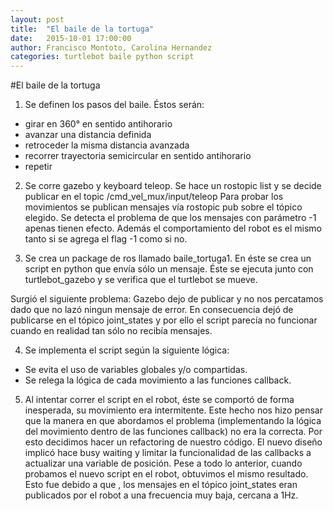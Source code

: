 ```yaml
---
layout: post
title:  "El baile de la tortuga"
date:   2015-10-01 17:00:00
author: Francisco Montoto, Carolina Hernandez
categories: turtlebot baile python script
---
```


#El baile de la tortuga

1. Se definen los pasos del baile. Éstos serán:
- girar en 360° en sentido antihorario
- avanzar una distancia definida
- retroceder la misma distancia avanzada
- recorrer trayectoria semicircular en sentido antihorario
- repetir


 2. Se corre gazebo y keyboard teleop. Se hace un rostopic list y se decide publicar en el topic /cmd_vel_mux/input/teleop
Para probar los movimientos se publican mensajes vía rostopic pub sobre el tópico elegido. Se detecta el problema de que los mensajes con parámetro -1 apenas tienen efecto. Además el comportamiento del robot es el mismo tanto si se agrega el flag -1 como si no.

3. Se crea un package de ros llamado baile_tortuga1. En éste se crea un script en python que envía sólo un mensaje. Éste se ejecuta junto con turtlebot_gazebo y se verifica que el turtlebot se mueve. 

Surgió el siguiente problema: Gazebo dejo de publicar y no nos percatamos dado que no lazó ningun mensaje de error. En consecuencia dejó de publicarse en el tópico joint_states y por ello el script parecía no funcionar cuando en realidad tan sólo no recibía mensajes. 

4. Se implementa el script según la siguiente lógica:
- Se evita el uso de variables globales y/o compartidas. 
- Se relega la lógica de cada movimiento a las funciones callback.

5. Al intentar correr el script en el robot, éste se comportó de forma inesperada, su movimiento era intermitente. Este hecho nos hizo pensar que la manera en que abordamos el problema (implementando la lógica del movimiento dentro de las funciones callback) no era la correcta. Por esto decidimos hacer un refactoring de nuestro código. El nuevo diseño implicó hace busy waiting y limitar la funcionalidad de las callbacks a actualizar una variable de posición. Pese a todo lo anterior, cuando probamos el nuevo script en el robot, obtuvimos el mismo resultado. Esto fue debido a que ,  los mensajes en el tópico joint_states eran publicados por el robot a una frecuencia muy baja, cercana a 1Hz. 
